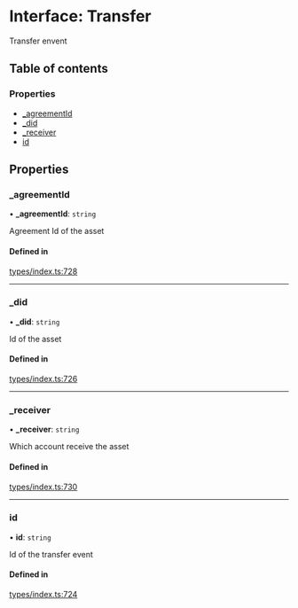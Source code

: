 # Interface: Transfer

Transfer envent

## Table of contents

### Properties

- [\_agreementId](Transfer.md#_agreementid)
- [\_did](Transfer.md#_did)
- [\_receiver](Transfer.md#_receiver)
- [id](Transfer.md#id)

## Properties

### \_agreementId

• **\_agreementId**: `string`

Agreement Id of the asset

#### Defined in

[types/index.ts:728](https://github.com/nevermined-io/components-catalog/blob/89449f9/lib/src/types/index.ts#L728)

___

### \_did

• **\_did**: `string`

Id of the asset

#### Defined in

[types/index.ts:726](https://github.com/nevermined-io/components-catalog/blob/89449f9/lib/src/types/index.ts#L726)

___

### \_receiver

• **\_receiver**: `string`

Which account receive the asset

#### Defined in

[types/index.ts:730](https://github.com/nevermined-io/components-catalog/blob/89449f9/lib/src/types/index.ts#L730)

___

### id

• **id**: `string`

Id of the transfer event

#### Defined in

[types/index.ts:724](https://github.com/nevermined-io/components-catalog/blob/89449f9/lib/src/types/index.ts#L724)
